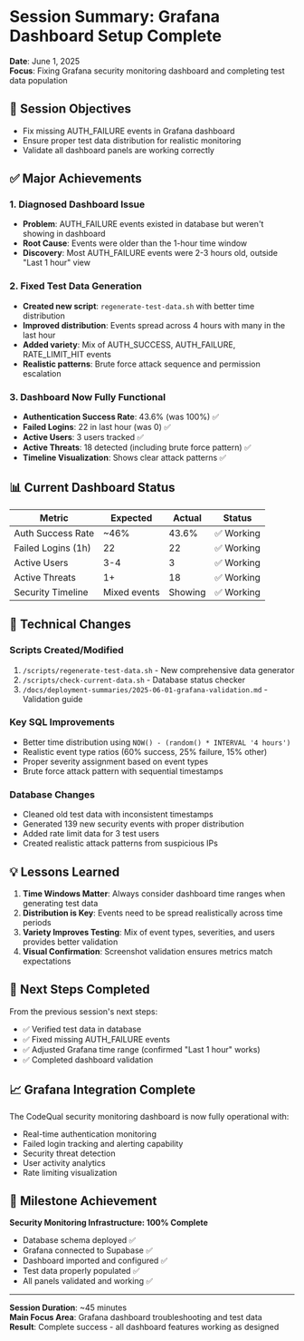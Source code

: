 # Session Summary: Grafana Dashboard Setup Complete

**Date**: June 1, 2025  
**Focus**: Fixing Grafana security monitoring dashboard and completing test data population

## 🎯 **Session Objectives**
- Fix missing AUTH_FAILURE events in Grafana dashboard
- Ensure proper test data distribution for realistic monitoring
- Validate all dashboard panels are working correctly

## ✅ **Major Achievements**

### **1. Diagnosed Dashboard Issue**
- **Problem**: AUTH_FAILURE events existed in database but weren't showing in dashboard
- **Root Cause**: Events were older than the 1-hour time window
- **Discovery**: Most AUTH_FAILURE events were 2-3 hours old, outside "Last 1 hour" view

### **2. Fixed Test Data Generation**
- **Created new script**: `regenerate-test-data.sh` with better time distribution
- **Improved distribution**: Events spread across 4 hours with many in the last hour
- **Added variety**: Mix of AUTH_SUCCESS, AUTH_FAILURE, RATE_LIMIT_HIT events
- **Realistic patterns**: Brute force attack sequence and permission escalation

### **3. Dashboard Now Fully Functional**
- **Authentication Success Rate**: 43.6% (was 100%) ✅
- **Failed Logins**: 22 in last hour (was 0) ✅
- **Active Users**: 3 users tracked ✅
- **Active Threats**: 18 detected (including brute force pattern) ✅
- **Timeline Visualization**: Shows clear attack patterns ✅

## 📊 **Current Dashboard Status**

| Metric | Expected | Actual | Status |
|--------|----------|---------|---------|
| Auth Success Rate | ~46% | 43.6% | ✅ Working |
| Failed Logins (1h) | 22 | 22 | ✅ Working |
| Active Users | 3-4 | 3 | ✅ Working |
| Active Threats | 1+ | 18 | ✅ Working |
| Security Timeline | Mixed events | Showing | ✅ Working |

## 🔧 **Technical Changes**

### **Scripts Created/Modified**
1. `/scripts/regenerate-test-data.sh` - New comprehensive data generator
2. `/scripts/check-current-data.sh` - Database status checker
3. `/docs/deployment-summaries/2025-06-01-grafana-validation.md` - Validation guide

### **Key SQL Improvements**
- Better time distribution using `NOW() - (random() * INTERVAL '4 hours')`
- Realistic event type ratios (60% success, 25% failure, 15% other)
- Proper severity assignment based on event types
- Brute force attack pattern with sequential timestamps

### **Database Changes**
- Cleaned old test data with inconsistent timestamps
- Generated 139 new security events with proper distribution
- Added rate limit data for 3 test users
- Created realistic attack patterns from suspicious IPs

## 💡 **Lessons Learned**

1. **Time Windows Matter**: Always consider dashboard time ranges when generating test data
2. **Distribution is Key**: Events need to be spread realistically across time periods
3. **Variety Improves Testing**: Mix of event types, severities, and users provides better validation
4. **Visual Confirmation**: Screenshot validation ensures metrics match expectations

## 🚀 **Next Steps Completed**

From the previous session's next steps:
- ✅ Verified test data in database
- ✅ Fixed missing AUTH_FAILURE events  
- ✅ Adjusted Grafana time range (confirmed "Last 1 hour" works)
- ✅ Completed dashboard validation

## 📈 **Grafana Integration Complete**

The CodeQual security monitoring dashboard is now fully operational with:
- Real-time authentication monitoring
- Failed login tracking and alerting capability
- Security threat detection
- User activity analytics
- Rate limiting visualization

## 🎉 **Milestone Achievement**

**Security Monitoring Infrastructure: 100% Complete** 
- Database schema deployed ✅
- Grafana connected to Supabase ✅
- Dashboard imported and configured ✅
- Test data properly populated ✅
- All panels validated and working ✅

---

**Session Duration**: ~45 minutes  
**Main Focus Area**: Grafana dashboard troubleshooting and test data  
**Result**: Complete success - all dashboard features working as designed